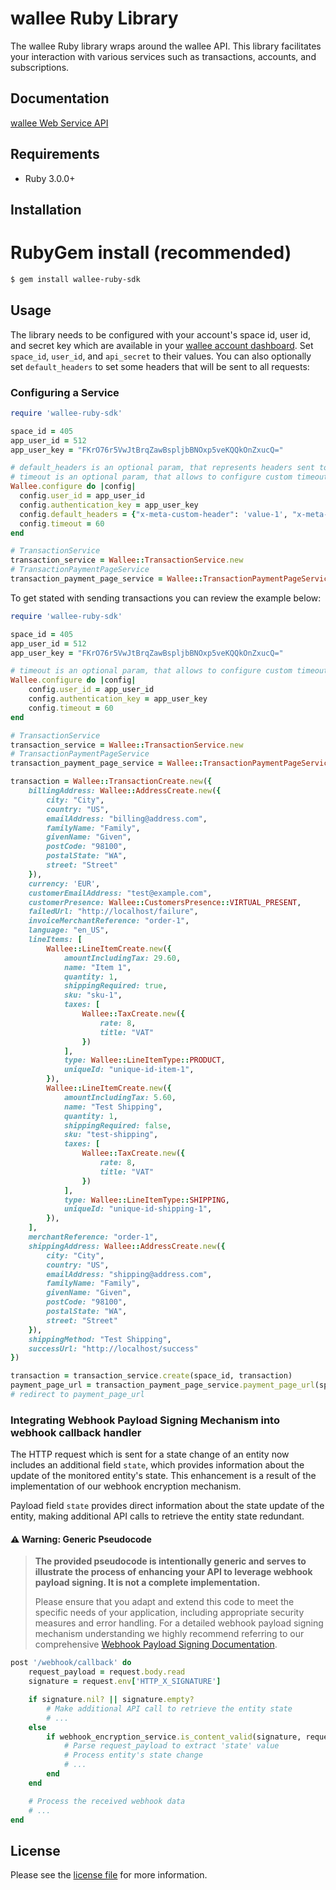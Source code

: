 # wallee Ruby Library

The wallee Ruby library wraps around the wallee API. This library facilitates your interaction with various services such as transactions, accounts, and subscriptions.

## Documentation

[wallee Web Service API](https://app-wallee.com/doc/api/web-service)

## Requirements

- Ruby 3.0.0+

## Installation

# RubyGem install (recommended)

```sh
$ gem install wallee-ruby-sdk
```

## Usage
The library needs to be configured with your account's space id, user id, and secret key which are available in your [wallee
account dashboard](https://app-wallee.com/account/select). Set `space_id`, `user_id`, and `api_secret` to their values. You can also optionally set `default_headers` to set some headers that will be sent to all requests:

### Configuring a Service

```ruby
require 'wallee-ruby-sdk'

space_id = 405
app_user_id = 512
app_user_key = "FKrO76r5VwJtBrqZawBspljbBNOxp5veKQQkOnZxucQ="

# default_headers is an optional param, that represents headers sent to all requests
# timeout is an optional param, that allows to configure custom timeout (default is 25 seconds)
Wallee.configure do |config|
  config.user_id = app_user_id
  config.authentication_key = app_user_key
  config.default_headers = {"x-meta-custom-header": 'value-1', "x-meta-custom-header-2": 'value-2'}
  config.timeout = 60
end

# TransactionService
transaction_service = Wallee::TransactionService.new
# TransactionPaymentPageService
transaction_payment_page_service = Wallee::TransactionPaymentPageService.new
```

To get stated with sending transactions you can review the example below:

```ruby
require 'wallee-ruby-sdk'

space_id = 405
app_user_id = 512
app_user_key = "FKrO76r5VwJtBrqZawBspljbBNOxp5veKQQkOnZxucQ="

# timeout is an optional param, that allows to configure custom timeout (default is 25 seconds)
Wallee.configure do |config|
    config.user_id = app_user_id
    config.authentication_key = app_user_key
    config.timeout = 60
end

# TransactionService
transaction_service = Wallee::TransactionService.new
# TransactionPaymentPageService
transaction_payment_page_service = Wallee::TransactionPaymentPageService.new

transaction = Wallee::TransactionCreate.new({
    billingAddress: Wallee::AddressCreate.new({
        city: "City",
        country: "US",
        emailAddress: "billing@address.com",
        familyName: "Family",
        givenName: "Given",
        postCode: "98100",
        postalState: "WA",
        street: "Street"
    }),
    currency: 'EUR',
    customerEmailAddress: "test@example.com",
    customerPresence: Wallee::CustomersPresence::VIRTUAL_PRESENT,
    failedUrl: "http://localhost/failure",
    invoiceMerchantReference: "order-1",
    language: "en_US",
    lineItems: [
        Wallee::LineItemCreate.new({
            amountIncludingTax: 29.60,
            name: "Item 1",
            quantity: 1,
            shippingRequired: true,
            sku: "sku-1",
            taxes: [
                Wallee::TaxCreate.new({
                    rate: 8,
                    title: "VAT"
                })
            ],
            type: Wallee::LineItemType::PRODUCT,
            uniqueId: "unique-id-item-1",
        }),
        Wallee::LineItemCreate.new({
            amountIncludingTax: 5.60,
            name: "Test Shipping",
            quantity: 1,
            shippingRequired: false,
            sku: "test-shipping",
            taxes: [
                Wallee::TaxCreate.new({
                    rate: 8,
                    title: "VAT"
                })
            ],
            type: Wallee::LineItemType::SHIPPING,
            uniqueId: "unique-id-shipping-1",
        }),
    ],
    merchantReference: "order-1",
    shippingAddress: Wallee::AddressCreate.new({
        city: "City",
        country: "US",
        emailAddress: "shipping@address.com",
        familyName: "Family",
        givenName: "Given",
        postCode: "98100",
        postalState: "WA",
        street: "Street"
    }),
    shippingMethod: "Test Shipping",
    successUrl: "http://localhost/success"
})

transaction = transaction_service.create(space_id, transaction)
payment_page_url = transaction_payment_page_service.payment_page_url(space_id, transaction.id)
# redirect to payment_page_url
```

### Integrating Webhook Payload Signing Mechanism into webhook callback handler

The HTTP request which is sent for a state change of an entity now includes an additional field `state`, which provides information about the update of the monitored entity's state. This enhancement is a result of the implementation of our webhook encryption mechanism.

Payload field `state` provides direct information about the state update of the entity, making additional API calls to retrieve the entity state redundant.

#### ⚠️ Warning: Generic Pseudocode

> **The provided pseudocode is intentionally generic and serves to illustrate the process of enhancing your API to leverage webhook payload signing. It is not a complete implementation.**
>
> Please ensure that you adapt and extend this code to meet the specific needs of your application, including appropriate security measures and error handling.
For a detailed webhook payload signing mechanism understanding we highly recommend referring to our comprehensive
[Webhook Payload Signing Documentation](https://app-wallee.com/doc/webhooks#_webhook_payload_signing_mechanism).

```ruby
post '/webhook/callback' do
    request_payload = request.body.read
    signature = request.env['HTTP_X_SIGNATURE']

    if signature.nil? || signature.empty?
        # Make additional API call to retrieve the entity state
        # ...
    else
        if webhook_encryption_service.is_content_valid(signature, request_payload)
            # Parse request_payload to extract 'state' value
            # Process entity's state change
            # ...
        end
    end

    # Process the received webhook data
    # ...
end
```

## License

Please see the [license file](https://github.com/wallee-payment/ruby-sdk/blob/master/LICENSE) for more information.
